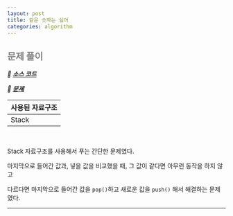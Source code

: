 ```yaml
---
layout: post
title: 같은 숫자는 싫어
categories: algorithm
---
```


## <span style="color:gray">문제 풀이</span>

***🔖 [소스 코드](https://github.com/Gilbert9172/coding-test/blob/main/programmers/levelOne/quiz12906.java)***

***🔖 [문제](https://school.programmers.co.kr/learn/courses/30/lessons/12906)***

|사용된 자료구조|
|---------------|
|Stack|

<br>

Stack 자료구조를 사용해서 푸는 간단한 문제였다.

마지막으로 들어간 값과, 넣을 값을 비교했을 때, 그 값이 같다면 아무런 동작을 하지 않고

다르다면 마지막으로 들어간 값을 `pop()`하고 새로운 값을 `push()` 해서 해결하는 문제였다.

---